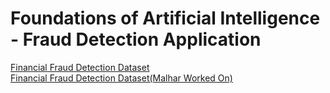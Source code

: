 # Foundations of Artificial Intelligence - Fraud Detection Application


<a href="https://www.kaggle.com/datasets/sriharshaeedala/financial-fraud-detection-dataset/data">Financial Fraud Detection Dataset</a>
</br>
<a href="https://www.kaggle.com/datasets/shriyashjagtap/fraudulent-e-commerce-transactions">Financial Fraud Detection Dataset(Malhar Worked On)</a>


